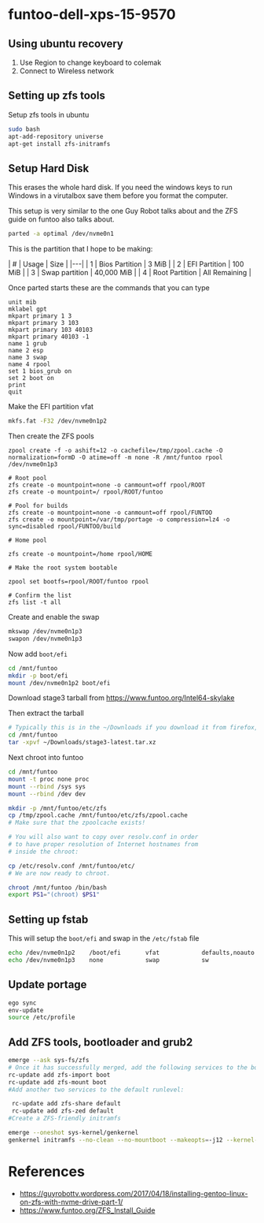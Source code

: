 # funtoo-dell-xps-15-9570

## Using ubuntu recovery

1. Use Region to change keyboard to colemak
2. Connect to Wireless network

## Setting up zfs tools

Setup zfs tools in ubuntu

```sh
sudo bash
apt-add-repository universe
apt-get install zfs-initramfs
```

## Setup Hard Disk

This erases the whole hard disk.  If you need the windows keys to run
Windows in a virutalbox save them before you format the computer.

This setup is very similar to the one Guy Robot talks about and the
ZFS guide on funtoo also talks about.


```sh
parted -a optimal /dev/nvme0n1
```

This is the partition that I hope to be making:

| # | Usage | Size |
|---|
| 1 | Bios Partition | 3 MiB |
| 2 | EFI Partition | 100 MiB |
| 3 | Swap partition | 40,000 MiB |
| 4 | Root Partition | All Remaining |

Once parted starts these are the commands that you can type

```
unit mib
mklabel gpt
mkpart primary 1 3
mkpart primary 3 103
mkpart primary 103 40103
mkpart primary 40103 -1
name 1 grub
name 2 esp
name 3 swap
name 4 rpool
set 1 bios_grub on
set 2 boot on
print
quit
```

Make the EFI partition vfat

```sh
mkfs.fat -F32 /dev/nvme0n1p2
```

Then create the ZFS pools

```
zpool create -f -o ashift=12 -o cachefile=/tmp/zpool.cache -O normalization=formD -O atime=off -m none -R /mnt/funtoo rpool /dev/nvme0n1p3

# Root pool
zfs create -o mountpoint=none -o canmount=off rpool/ROOT
zfs create -o mountpoint=/ rpool/ROOT/funtoo

# Pool for builds
zfs create -o mountpoint=none -o canmount=off rpool/FUNTOO
zfs create -o mountpoint=/var/tmp/portage -o compression=lz4 -o sync=disabled rpool/FUNTOO/build

# Home pool

zfs create -o mountpoint=/home rpool/HOME

# Make the root system bootable

zpool set bootfs=rpool/ROOT/funtoo rpool

# Confirm the list
zfs list -t all

```

Create and enable the swap

```sh
mkswap /dev/nvme0n1p3
swapon /dev/nvme0n1p3
```

Now add `boot/efi`

```sh
cd /mnt/funtoo
mkdir -p boot/efi
mount /dev/nvme0n1p2 boot/efi
```

Download stage3 tarball from https://www.funtoo.org/Intel64-skylake

Then extract the tarball 

```sh
# Typically this is in the ~/Downloads if you download it from firefox, so
cd /mnt/funtoo
tar -xpvf ~/Downloads/stage3-latest.tar.xz
```

Next chroot into funtoo

```sh
cd /mnt/funtoo
mount -t proc none proc
mount --rbind /sys sys
mount --rbind /dev dev

mkdir -p /mnt/funtoo/etc/zfs
cp /tmp/zpool.cache /mnt/funtoo/etc/zfs/zpool.cache
# Make sure that the zpoolcache exists!

# You will also want to copy over resolv.conf in order 
# to have proper resolution of Internet hostnames from 
# inside the chroot:

cp /etc/resolv.conf /mnt/funtoo/etc/
# We are now ready to chroot.

chroot /mnt/funtoo /bin/bash
export PS1="(chroot) $PS1"
```

## Setting up fstab

This will setup the `boot/efi` and swap in the `/etc/fstab` file

```sh
echo /dev/nvme0n1p2    /boot/efi       vfat            defaults,noauto        1 2 >> /etc/fstab
echo /dev/nvme0n1p3    none            swap            sw                     0 0 >> /etc/fstab
 ```

## Update portage

```sh
ego sync
env-update
source /etc/profile
```

## Add ZFS tools, bootloader and grub2

```sh
emerge --ask sys-fs/zfs
# Once it has successfully merged, add the following services to the boot runlevel of OpenRC:
rc-update add zfs-import boot
rc-update add zfs-mount boot
#Add another two services to the default runlevel:

 rc-update add zfs-share default
 rc-update add zfs-zed default
#Create a ZFS-friendly initramfs

emerge --oneshot sys-kernel/genkernel
genkernel initramfs --no-clean --no-mountboot --makeopts=-j12 --kernel-config=/usr/src/linux/.config --zfs
```


# References

- https://guyrobottv.wordpress.com/2017/04/18/installing-gentoo-linux-on-zfs-with-nvme-drive-part-1/
- https://www.funtoo.org/ZFS_Install_Guide
